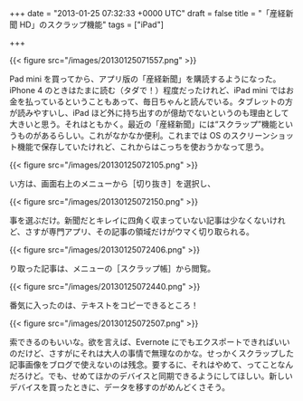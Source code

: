 
+++
date = "2013-01-25 07:32:33 +0000 UTC"
draft = false
title = "「産経新聞 HD」のスクラップ機能"
tags = ["iPad"]

+++


{{< figure src="/images/20130125071557.png"  >}}

Pad mini を買ってから、アプリ版の「産経新聞」を購読するようになった。iPhone 4 のときはたまに読む（タダで！）程度だったけれど、iPad mini ではお金を払っているということもあって、毎日ちゃんと読んでいる。タブレットの方が読みやすいし、iPad ほど外に持ち出すのが億劫でないというのも理由として大きいと思う。それはともかく。最近の「産経新聞」には“スクラップ”機能というものがあるらしい。これがなかなか便利。これまでは OS のスクリーンショット機能で保存していたけれど、これからはこっちを使おうかなって思う。

{{< figure src="/images/20130125072105.png"  >}}

い方は、画面右上のメニューから［切り抜き］を選択し、

{{< figure src="/images/20130125072150.png"  >}}

事を選ぶだけ。新聞だとキレイに四角く収まっていない記事は少なくないけれど、さすが専門アプリ、その記事の領域だけがウマく切り取られる。

{{< figure src="/images/20130125072406.png"  >}}

り取った記事は、メニューの［スクラップ帳］から閲覧。

{{< figure src="/images/20130125072440.png"  >}}

番気に入ったのは、テキストをコピーできるところ！

{{< figure src="/images/20130125072507.png"  >}}

索できるのもいいな。欲を言えば、Evernote にでもエクスポートできればいいのだけど、さすがにそれは大人の事情で無理なのかな。せっかくスクラップした記事画像をブログで使えないのは残念。要するに、それはやめて、ってことなんだろけど。でも、せめてほかのデバイスと同期できるようにしてほしい。新しいデバイスを買ったときに、データを移すのがめんどくさそう。


